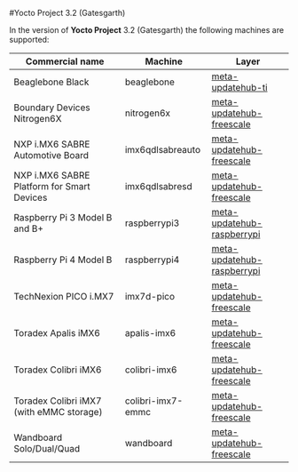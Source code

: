 #Yocto Project 3.2 (Gatesgarth)

In the version of **Yocto Project** 3.2 (Gatesgarth) the following machines are supported:

Commercial name                            |Machine           |Layer                                                                                                 |
-------------------------------------------|------------------|---------------------------------------------------------------------------------------------------   |
Beaglebone Black                           |beaglebone        |[meta-updatehub-ti](https://github.com/UpdateHub/meta-updatehub-ti/tree/gatesgarth)                   |
Boundary Devices Nitrogen6X                |nitrogen6x        |[meta-updatehub-freescale](https://github.com/UpdateHub/meta-updatehub-freescale/tree/gatesgarth)     |
NXP i.MX6 SABRE Automotive Board           |imx6qdlsabreauto  |[meta-updatehub-freescale](https://github.com/UpdateHub/meta-updatehub-freescale/tree/gatesgarth)     |
NXP i.MX6 SABRE Platform for Smart Devices |imx6qdlsabresd    |[meta-updatehub-freescale](https://github.com/UpdateHub/meta-updatehub-freescale/tree/gatesgarth)     |
Raspberry Pi 3 Model B and B+              |raspberrypi3      |[meta-updatehub-raspberrypi](https://github.com/UpdateHub/meta-updatehub-raspberrypi/tree/gatesgarth) |
Raspberry Pi 4 Model B                     |raspberrypi4      |[meta-updatehub-raspberrypi](https://github.com/UpdateHub/meta-updatehub-raspberrypi/tree/gatesgarth) |
TechNexion PICO i.MX7                      |imx7d-pico        |[meta-updatehub-freescale](https://github.com/UpdateHub/meta-updatehub-freescale/tree/gatesgarth)     |
Toradex Apalis iMX6                        |apalis-imx6       |[meta-updatehub-freescale](https://github.com/UpdateHub/meta-updatehub-freescale/tree/gatesgarth)     |
Toradex Colibri iMX6                       |colibri-imx6      |[meta-updatehub-freescale](https://github.com/UpdateHub/meta-updatehub-freescale/tree/gatesgarth)     |
Toradex Colibri iMX7 (with eMMC storage)   |colibri-imx7-emmc |[meta-updatehub-freescale](https://github.com/UpdateHub/meta-updatehub-freescale/tree/gatesgarth)     |
Wandboard Solo/Dual/Quad                   |wandboard         |[meta-updatehub-freescale](https://github.com/UpdateHub/meta-updatehub-freescale/tree/gatesgarth)     |
